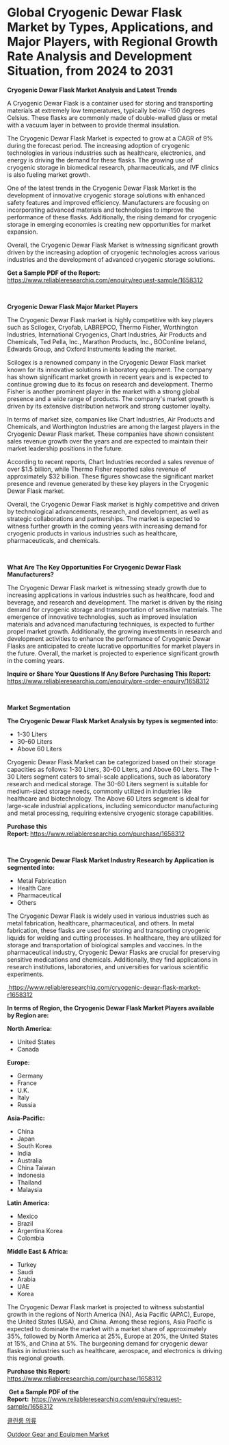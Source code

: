 <p><h1>Global Cryogenic Dewar Flask Market by Types, Applications, and Major Players, with Regional Growth Rate Analysis and Development Situation, from 2024 to 2031</h1></p><p><strong>Cryogenic Dewar Flask Market Analysis and Latest Trends</strong></p>
<p><p>A Cryogenic Dewar Flask is a container used for storing and transporting materials at extremely low temperatures, typically below -150 degrees Celsius. These flasks are commonly made of double-walled glass or metal with a vacuum layer in between to provide thermal insulation.</p><p>The Cryogenic Dewar Flask Market is expected to grow at a CAGR of 9% during the forecast period. The increasing adoption of cryogenic technologies in various industries such as healthcare, electronics, and energy is driving the demand for these flasks. The growing use of cryogenic storage in biomedical research, pharmaceuticals, and IVF clinics is also fueling market growth.</p><p>One of the latest trends in the Cryogenic Dewar Flask Market is the development of innovative cryogenic storage solutions with enhanced safety features and improved efficiency. Manufacturers are focusing on incorporating advanced materials and technologies to improve the performance of these flasks. Additionally, the rising demand for cryogenic storage in emerging economies is creating new opportunities for market expansion.</p><p>Overall, the Cryogenic Dewar Flask Market is witnessing significant growth driven by the increasing adoption of cryogenic technologies across various industries and the development of advanced cryogenic storage solutions.</p></p>
<p><strong>Get a Sample PDF of the Report:&nbsp;</strong> <a href="https://www.reliableresearchiq.com/enquiry/request-sample/1658312">https://www.reliableresearchiq.com/enquiry/request-sample/1658312</a></p>
<p>&nbsp;</p>
<p><strong>Cryogenic Dewar Flask Major Market Players</strong></p>
<p><p>The Cryogenic Dewar Flask market is highly competitive with key players such as Scilogex, Cryofab, LABREPCO, Thermo Fisher, Worthington Industries, International Cryogenics, Chart Industries, Air Products and Chemicals, Ted Pella, Inc., Marathon Products, Inc., BOConline Ireland, Edwards Group, and Oxford Instruments leading the market.</p><p>Scilogex is a renowned company in the Cryogenic Dewar Flask market known for its innovative solutions in laboratory equipment. The company has shown significant market growth in recent years and is expected to continue growing due to its focus on research and development. Thermo Fisher is another prominent player in the market with a strong global presence and a wide range of products. The company's market growth is driven by its extensive distribution network and strong customer loyalty.</p><p>In terms of market size, companies like Chart Industries, Air Products and Chemicals, and Worthington Industries are among the largest players in the Cryogenic Dewar Flask market. These companies have shown consistent sales revenue growth over the years and are expected to maintain their market leadership positions in the future.</p><p>According to recent reports, Chart Industries recorded a sales revenue of over $1.5 billion, while Thermo Fisher reported sales revenue of approximately $32 billion. These figures showcase the significant market presence and revenue generated by these key players in the Cryogenic Dewar Flask market.</p><p>Overall, the Cryogenic Dewar Flask market is highly competitive and driven by technological advancements, research, and development, as well as strategic collaborations and partnerships. The market is expected to witness further growth in the coming years with increasing demand for cryogenic products in various industries such as healthcare, pharmaceuticals, and chemicals.</p></p>
<p>&nbsp;</p>
<p><strong>What Are The Key Opportunities For Cryogenic Dewar Flask Manufacturers?</strong></p>
<p><p>The Cryogenic Dewar Flask market is witnessing steady growth due to increasing applications in various industries such as healthcare, food and beverage, and research and development. The market is driven by the rising demand for cryogenic storage and transportation of sensitive materials. The emergence of innovative technologies, such as improved insulation materials and advanced manufacturing techniques, is expected to further propel market growth. Additionally, the growing investments in research and development activities to enhance the performance of Cryogenic Dewar Flasks are anticipated to create lucrative opportunities for market players in the future. Overall, the market is projected to experience significant growth in the coming years.</p></p>
<p><strong>Inquire or Share Your Questions If Any Before Purchasing This Report:</strong> <a href="https://www.reliableresearchiq.com/enquiry/pre-order-enquiry/1658312">https://www.reliableresearchiq.com/enquiry/pre-order-enquiry/1658312</a></p>
<p>&nbsp;</p>
<p><strong>Market Segmentation</strong></p>
<p><strong>The Cryogenic Dewar Flask Market Analysis by types is segmented into:</strong></p>
<p><ul><li>1-30 Liters</li><li>30-60 Liters</li><li>Above 60 Liters</li></ul></p>
<p><p>Cryogenic Dewar Flask Market can be categorized based on their storage capacities as follows: 1-30 Liters, 30-60 Liters, and Above 60 Liters. The 1-30 Liters segment caters to small-scale applications, such as laboratory research and medical storage. The 30-60 Liters segment is suitable for medium-sized storage needs, commonly utilized in industries like healthcare and biotechnology. The Above 60 Liters segment is ideal for large-scale industrial applications, including semiconductor manufacturing and metal processing, requiring extensive cryogenic storage capabilities.</p></p>
<p><strong>Purchase this Report:&nbsp;</strong><a href="https://www.reliableresearchiq.com/purchase/1658312">https://www.reliableresearchiq.com/purchase/1658312</a></p>
<p>&nbsp;</p>
<p><strong>The Cryogenic Dewar Flask Market Industry Research by Application is segmented into:</strong></p>
<p><ul><li>Metal Fabrication</li><li>Health Care</li><li>Pharmaceutical</li><li>Others</li></ul></p>
<p><p>The Cryogenic Dewar Flask is widely used in various industries such as metal fabrication, healthcare, pharmaceutical, and others. In metal fabrication, these flasks are used for storing and transporting cryogenic liquids for welding and cutting processes. In healthcare, they are utilized for storage and transportation of biological samples and vaccines. In the pharmaceutical industry, Cryogenic Dewar Flasks are crucial for preserving sensitive medications and chemicals. Additionally, they find applications in research institutions, laboratories, and universities for various scientific experiments.</p></p>
<p><a href="https://www.reliableresearchiq.com/cryogenic-dewar-flask-market-r1658312">&nbsp;https://www.reliableresearchiq.com/cryogenic-dewar-flask-market-r1658312</a></p>
<p><strong>In terms of Region, the Cryogenic Dewar Flask Market Players available by Region are:</strong></p>
<p>
    <p> <strong> North America: </strong>
        <ul>
            <li>United States</li>
            <li>Canada</li>
        </ul>
        </p> 
    <p> <strong> Europe: </strong>
        <ul>
            <li>Germany</li>
            <li>France</li>
            <li>U.K.</li>
            <li>Italy</li>
            <li>Russia</li>
        </ul>
        </p> 
    <p> <strong> Asia-Pacific: </strong>
        <ul>
            <li>China</li>
            <li>Japan</li>
            <li>South Korea</li>
            <li>India</li>
            <li>Australia</li>
            <li>China Taiwan</li>
            <li>Indonesia</li>
            <li>Thailand</li>
            <li>Malaysia</li>
        </ul>
        </p> 
    <p> <strong> Latin America: </strong>
        <ul>
            <li>Mexico</li>
            <li>Brazil</li>
            <li>Argentina Korea</li>
            <li>Colombia</li>
        </ul>
        </p> 
    <p> <strong> Middle East & Africa: </strong>
        <ul>
            <li>Turkey</li>
            <li>Saudi</li>
            <li>Arabia</li>
            <li>UAE</li>
            <li>Korea</li>
        </ul>
    </p>
    </p>
<p><p>The Cryogenic Dewar Flask market is projected to witness substantial growth in the regions of North America (NA), Asia Pacific (APAC), Europe, the United States (USA), and China. Among these regions, Asia Pacific is expected to dominate the market with a market share of approximately 35%, followed by North America at 25%, Europe at 20%, the United States at 15%, and China at 5%. The burgeoning demand for cryogenic dewar flasks in industries such as healthcare, aerospace, and electronics is driving this regional growth.</p></p>
<p><strong>Purchase this Report: </strong><a href="https://www.reliableresearchiq.com/purchase/1658312">https://www.reliableresearchiq.com/purchase/1658312</a></p>
<p>&nbsp;<strong>Get a Sample PDF of the Report:&nbsp;&nbsp;</strong><a href="https://www.reliableresearchiq.com/enquiry/request-sample/1658312">https://www.reliableresearchiq.com/enquiry/request-sample/1658312</a></p>
<p><strong></strong></p>
<p><p><a href="https://github.com/vss5505pa7z1p/Market-Research-Report-List-3/blob/main/433918610887.md">클린룸 의류</a></p><p><a href="https://github.com/qndifksd5/Market-Research-Report-List-1/blob/main/outdoor-gear-and-equipmen-market.md">Outdoor Gear and Equipmen Market</a></p></p>